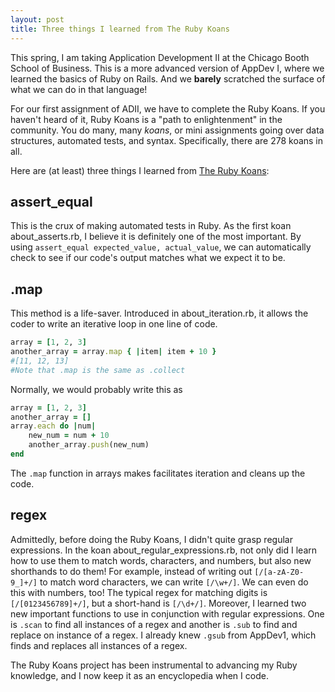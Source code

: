 ```yaml
---
layout: post
title: Three things I learned from The Ruby Koans
---
```




This spring, I am taking Application Development II at the Chicago Booth School of Business. This is a more advanced version of AppDev I, where we learned the basics of Ruby on Rails. And we **barely** scratched the surface of what we can do in that language!

For our first assignment of ADII, we have to complete the Ruby Koans. If you haven't heard of it, Ruby Koans is a "path to enlightenment" in the community. You do many, many *koans*, or mini assignments going over data structures, automated tests, and syntax. Specifically, there are 278 koans in all. 

Here are (at least) three things I learned from [The Ruby Koans](http://rubykoans.com/):

## assert_equal

This is the crux of making automated tests in Ruby. As the first koan about_asserts.rb, I believe it is definitely one of the most important. By using `assert_equal expected_value, actual_value`, we can automatically check to see if our code's output matches what we expect it to be. 

## .map 

This method is a life-saver. Introduced in about_iteration.rb, it allows the coder to write an iterative loop in one line of code. 

```ruby
array = [1, 2, 3]
another_array = array.map { |item| item + 10 }
#[11, 12, 13]
#Note that .map is the same as .collect
```

Normally, we would probably write this as

```ruby
array = [1, 2, 3]
another_array = []
array.each do |num|
	new_num = num + 10
	another_array.push(new_num)
end
```

The `.map` function in arrays makes facilitates iteration and cleans up the code.

## regex

Admittedly, before doing the Ruby Koans, I didn't quite grasp regular expressions. In the koan about_regular_expressions.rb, not only did I learn how to use them to match words, characters, and numbers, but also new shorthands to do them! For example, instead of writing out `[/[a-zA-Z0-9_]+/]` to match word characters, we can write `[/\w+/]`. We can even do this with numbers, too! The typical regex for matching digits is `[/[0123456789]+/]`, but a short-hand is `[/\d+/]`. Moreover, I learned two new important functions to use in conjunction with regular expressions. One is `.scan` to find all instances of a regex and another is `.sub` to find and replace on instance of a regex. I already knew `.gsub` from AppDev1, which finds and replaces all instances of a regex.

The Ruby Koans project has been instrumental to advancing my Ruby knowledge, and I now keep it as an encyclopedia when I code.
